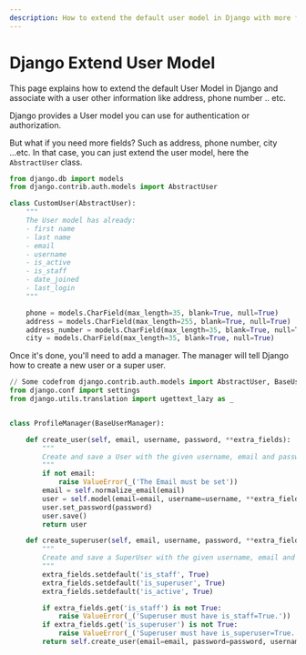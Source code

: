 ```yaml
---
description: How to extend the default user model in Django with more fields
---
```

# Django Extend User Model

This page explains how to extend the default User Model in Django and associate with a user other information like address, phone number .. etc.

Django provides a User model you can use for authentication or authorization. 

But what if you need more fields? Such as address, phone number, city ...etc. In that case, you can just extend the user model, here the `AbstractUser` class.

```python
from django.db import models
from django.contrib.auth.models import AbstractUser 

class CustomUser(AbstractUser):
    """
    The User model has already:
    - first name
    - last name
    - email
    - username
    - is_active
    - is_staff
    - date_joined
    - last_login
    """

    phone = models.CharField(max_length=35, blank=True, null=True)
    address = models.CharField(max_length=255, blank=True, null=True)
    address_number = models.CharField(max_length=35, blank=True, null=True)
    city = models.CharField(max_length=35, blank=True, null=True)

```

Once it's done, you'll need to add a manager. The manager will tell Django how to create a new user or a super user. 

```python
// Some codefrom django.contrib.auth.models import AbstractUser, BaseUserManager
from django.conf import settings
from django.utils.translation import ugettext_lazy as _


class ProfileManager(BaseUserManager):

    def create_user(self, email, username, password, **extra_fields):
        """
        Create and save a User with the given username, email and password.
        """
        if not email:
            raise ValueError(_('The Email must be set'))
        email = self.normalize_email(email)
        user = self.model(email=email, username=username, **extra_fields)
        user.set_password(password)
        user.save()
        return user

    def create_superuser(self, email, username, password, **extra_fields):
        """
        Create and save a SuperUser with the given username, email and password.
        """
        extra_fields.setdefault('is_staff', True)
        extra_fields.setdefault('is_superuser', True)
        extra_fields.setdefault('is_active', True)

        if extra_fields.get('is_staff') is not True:
            raise ValueError(_('Superuser must have is_staff=True.'))
        if extra_fields.get('is_superuser') is not True:
            raise ValueError(_('Superuser must have is_superuser=True.'))
        return self.create_user(email=email, password=password, username=username, **extra_fields)
```

  
